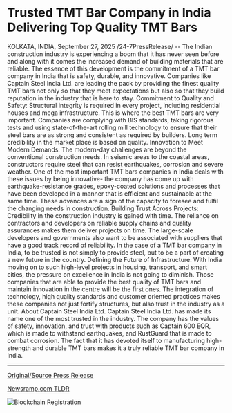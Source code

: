 # Trusted TMT Bar Company in India Delivering Top Quality TMT Bars

KOLKATA, INDIA, September 27, 2025 /24-7PressRelease/ -- The Indian construction industry is experiencing a boom that it has never seen before and along with it comes the increased demand of building materials that are reliable. The essence of this development is the commitment of a TMT bar company in India that is safety, durable, and innovative. Companies like Captain Steel India Ltd. are leading the pack by providing the finest quality TMT bars not only so that they meet expectations but also so that they build reputation in the industry that is here to stay.  Commitment to Quality and Safety:  Structural integrity is required in every project, including residential houses and mega infrastructure. This is where the best TMT bars are very important. Companies are complying with BIS standards, taking rigorous tests and using state-of-the-art rolling mill technology to ensure that their steel bars are as strong and consistent as required by builders. Long term credibility in the market place is based on quality.  Innovation to Meet Modern Demands:  The modern-day challenges are beyond the conventional construction needs. In seismic areas to the coastal areas, constructors require steel that can resist earthquakes, corrosion and severe weather. One of the most important TMT bars companies in India deals with these issues by being innovative- the company has come up with earthquake-resistance grades, epoxy-coated solutions and processes that have been developed in a manner that is efficient and sustainable at the same time. These advances are a sign of the capacity to foresee and fulfil the changing needs in construction.  Building Trust Across Projects:  Credibility in the construction industry is gained with time. The reliance on contractors and developers on reliable supply chains and quality assurances makes them deliver projects on time. The large-scale developers and governments also want to be associated with suppliers that have a good track record of reliability. In the case of a TMT bar company in India, to be trusted is not simply to provide steel, but to be a part of creating a new future in the country.  Defining the Future of Infrastructure:  With India moving on to such high-level projects in housing, transport, and smart cities, the pressure on excellence in India is not going to diminish. Those companies that are able to provide the best quality of TMT bars and maintain innovation in the centre will be the first ones. The integration of technology, high quality standards and customer oriented practices makes these companies not just fortify structures, but also trust in the industry as a unit.  About Captain Steel India Ltd.  Captain Steel India Ltd. has made its name one of the most trusted in the industry. The company has the values of safety, innovation, and trust with products such as Captain 600 EQR, which is made to withstand earthquakes, and RustGuard that is made to combat corrosion. The fact that it has devoted itself to manufacturing high-strength and durable TMT bars makes it a truly reliable TMT bar company in India. 

---

[Original/Source Press Release](https://www.24-7pressrelease.com/press-release/527172/trusted-tmt-bar-company-in-india-delivering-top-quality-tmt-bars)
                    

[Newsramp.com TLDR](https://newsramp.com/curated-news/india-s-construction-boom-drives-tmt-bar-innovation-for-safer-structures/4d4f2f4d19d157d3872cb5d90c2d885e) 

 

 



![Blockchain Registration](https://cdn.newsramp.app/24-7PressRelease/qrcode/259/27/poem54Ce.webp)